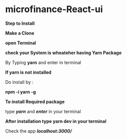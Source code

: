 # microfinance-React-ui

**Step to Install** 

**Make a Clone**

**open Terminal** 

**check your System is wheateher having Yarn Package**

By Typing **yarn** and enter in terminal

**If yarn is not installed**

Do install by :

**npm -i yarn -g** 

**To install Required package** 

type ***yarn*** and ***enter*** in your terminal

**After installation type yarn dev in your terminal**

Check the app ***localhost:3000/***
